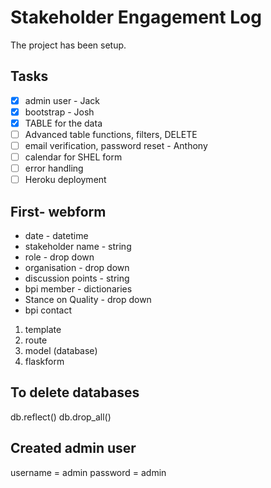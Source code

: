 # Stakeholder Engagement Log

The project has been setup.

## Tasks
- [x] admin user - Jack
- [x] bootstrap - Josh
- [x] TABLE for the data
- [ ] Advanced table functions, filters, DELETE
- [ ] email verification, password reset - Anthony
- [ ] calendar for SHEL form
- [ ] error handling
- [ ] Heroku deployment

## First- webform
* date - datetime
* stakeholder name - string
* role - drop down
* organisation - drop down
* discussion points - string
* bpi member - dictionaries
* Stance on Quality - drop down
* bpi contact

1. template
2. route
3. model (database)
4. flaskform


## To delete databases
db.reflect()
db.drop_all()


## Created admin user
username = admin
password = admin
